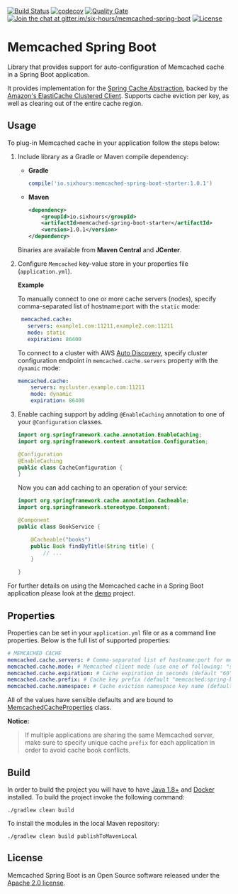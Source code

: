 [![Build Status](https://travis-ci.org/sixhours-team/memcached-spring-boot.svg?branch=master)](https://travis-ci.org/sixhours-team/memcached-spring-boot) 
[![codecov](https://codecov.io/gh/sixhours-team/memcached-spring-boot/branch/master/graph/badge.svg)](https://codecov.io/gh/sixhours-team/memcached-spring-boot)
[![Quality Gate](https://sonarcloud.io/api/badges/gate?key=io.sixhours%3Amemcached-spring-boot-autoconfigure)](https://sonarcloud.io/dashboard/index/io.sixhours%3Amemcached-spring-boot-autoconfigure)
[![Join the chat at gitter.im/six-hours/memcached-spring-boot](https://badges.gitter.im/Join%20Chat.svg)](https://gitter.im/six-hours/memcached-spring-boot?utm_source=badge&utm_medium=badge&utm_campaign=pr-badge&utm_content=badge)
[![License](https://img.shields.io/badge/License-Apache%202.0-blue.svg)](http://www.apache.org/licenses/LICENSE-2.0.html)

# Memcached Spring Boot

Library that provides support for auto-configuration of Memcached cache in a Spring Boot application.

It provides implementation for the [Spring Cache Abstraction](https://docs.spring.io/spring/docs/4.3.x/spring-framework-reference/html/cache.html), backed by the [Amazon's ElastiCache Clustered Client](https://github.com/awslabs/aws-elasticache-cluster-client-memcached-for-java).
Supports cache eviction per key, as well as clearing out of the entire cache region.

## Usage

To plug-in Memcached cache in your application follow the steps below:

1. Include library as a Gradle or Maven compile dependency:
   * **Gradle**
   
      ```groovy
      compile('io.sixhours:memcached-spring-boot-starter:1.0.1') 
      ```
   * **Maven**
   
      ```xml
      <dependency>
          <groupId>io.sixhours</groupId>
          <artifactId>memcached-spring-boot-starter</artifactId>
          <version>1.0.1</version>
      </dependency>
      ```
   Binaries are available from **Maven Central** and **JCenter**.
      
2. Configure `Memcached` key-value store in your properties file (`application.yml`).

    **Example**

    To manually connect to one or more cache servers (nodes), specify comma-separated list of hostname:port with the `static` mode:
       
    ```yaml
     memcached.cache:
       servers: example1.com:11211,example2.com:11211
       mode: static
       expiration: 86400
     ```

    To connect to a cluster with AWS [Auto Discovery](http://docs.aws.amazon.com/AmazonElastiCache/latest/UserGuide/AutoDiscovery.html), specify
    cluster configuration endpoint in `memcached.cache.servers` property with the `dynamic` mode:
   
    ```yaml
    memcached.cache:
        servers: mycluster.example.com:11211
        mode: dynamic
        expiration: 86400
    ```
   
3. Enable caching support by adding `@EnableCaching` annotation to one of your `@Configuration` classes.

    ```java
    import org.springframework.cache.annotation.EnableCaching;
    import org.springframework.context.annotation.Configuration;   
 
    @Configuration
    @EnableCaching
    public class CacheConfiguration {
    }
    ```

    Now you can add caching to an operation of your service:
 
    ```java
    import org.springframework.cache.annotation.Cacheable;
    import org.springframework.stereotype.Component;
    
    @Component
    public class BookService {
    
        @Cacheable("books")
        public Book findByTitle(String title) {
            // ...
        }
    
    }
    ```

For further details on using the Memcached cache in a Spring Boot application please look at the [demo](https://github.com/sixhours-team/spring-boot-memcached-demo-java) project. 

## Properties

Properties can be set in your `application.yml` file or as a command line properties. Below is the
full list of supported properties:

```yaml
# MEMCACHED CACHE 
memcached.cache.servers: # Comma-separated list of hostname:port for memcached servers (default "localhost:11211")
memcached.cache.mode: # Memcached client mode (use one of following: "static", "dynamic"). Default mode is "static", use "dynamic" for AWS node auto discovery
memcached.cache.expiration: # Cache expiration in seconds (default "60")
memcached.cache.prefix: # Cache key prefix (default "memcached:spring-boot")
memcached.cache.namespace: # Cache eviction namespace key name (default "namespace")
```

All of the values have sensible defaults and are bound to [MemcachedCacheProperties](https://github.com/sixhours-team/memcached-spring-boot/blob/master/memcached-spring-boot-autoconfigure/src/main/java/io/sixhours/memcached/cache/MemcachedCacheProperties.java) class.

**Notice:** 
>If multiple applications are sharing the same Memcached server, make sure to specify unique cache `prefix` for each application 
in order to avoid cache book conflicts.

## Build

In order to build the project you will have to have [Java 1.8+](http://www.oracle.com/technetwork/java/javase/downloads/index.html) and [Docker](https://www.docker.com/get-docker) installed.
To build the project invoke the following command:

    ./gradlew clean build
    
To install the modules in the local Maven repository:

    ./gradlew clean build publishToMavenLocal
    
## License

Memcached Spring Boot is an Open Source software released under the [Apache 2.0 license](http://www.apache.org/licenses/LICENSE-2.0.html).

